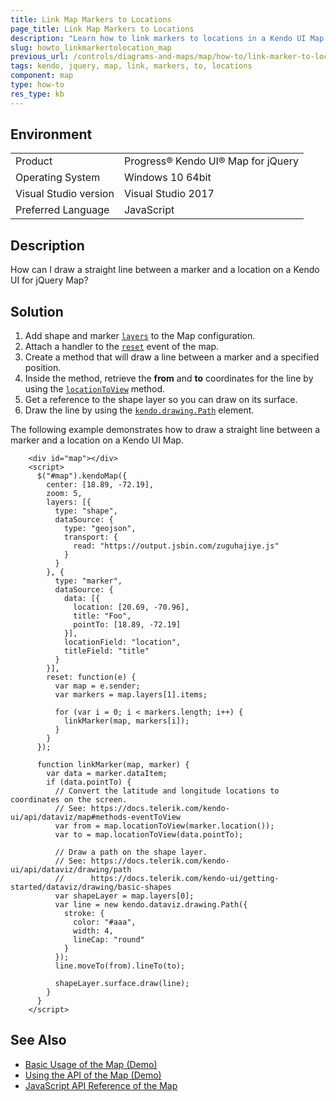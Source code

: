 ```yaml
---
title: Link Map Markers to Locations
page_title: Link Map Markers to Locations
description: "Learn how to link markers to locations in a Kendo UI Map widget."
slug: howto_linkmarkertolocation_map
previous_url: /controls/diagrams-and-maps/map/how-to/link-marker-to-location
tags: kendo, jquery, map, link, markers, to, locations
component: map
type: how-to
res_type: kb
---
```


## Environment

<table>
 <tr>
  <td>Product</td>
  <td>Progress® Kendo UI® Map for jQuery</td>
 </tr>
 <tr>
  <td>Operating System</td>
  <td>Windows 10 64bit</td>
 </tr>
 <tr>
  <td>Visual Studio version</td>
  <td>Visual Studio 2017</td>
 </tr>
 <tr>
  <td>Preferred Language</td>
  <td>JavaScript</td>
 </tr>
</table>

## Description

How can I draw a straight line between a marker and a location on a Kendo UI for jQuery Map?

## Solution

1. Add shape and marker [`layers`](/api/javascript/dataviz/ui/map/configuration/layers) to the Map configuration.
1. Attach a handler to the [`reset`](/api/javascript/dataviz/ui/map/events/reset) event of the map.
1. Create a method that will draw a line between a marker and a specified position.
1. Inside the method, retrieve the **from** and **to** coordinates for the line by using the [`locationToView`](/api/javascript/dataviz/ui/map/methods/locationtoview) method.
1. Get a reference to the shape layer so you can draw on its surface.
1. Draw the line by using the [`kendo.drawing.Path`](/api/javascript/drawing/path) element.

The following example demonstrates how to draw a straight line between a marker and a location on a Kendo UI Map.

```dojo
    <div id="map"></div>
    <script>
      $("#map").kendoMap({
        center: [18.89, -72.19],
        zoom: 5,
        layers: [{
          type: "shape",
          dataSource: {
            type: "geojson",
            transport: {
              read: "https://output.jsbin.com/zuguhajiye.js"
            }
          }
        }, {
          type: "marker",
          dataSource: {
            data: [{
              location: [20.69, -70.96],
              title: "Foo",
              pointTo: [18.89, -72.19]
            }],
            locationField: "location",
            titleField: "title"
          }
        }],
        reset: function(e) {
          var map = e.sender;
          var markers = map.layers[1].items;

          for (var i = 0; i < markers.length; i++) {
            linkMarker(map, markers[i]);
          }
        }
      });

      function linkMarker(map, marker) {
        var data = marker.dataItem;
        if (data.pointTo) {
          // Convert the latitude and longitude locations to coordinates on the screen.
          // See: https://docs.telerik.com/kendo-ui/api/dataviz/map#methods-eventToView
          var from = map.locationToView(marker.location());
          var to = map.locationToView(data.pointTo);

          // Draw a path on the shape layer.
          // See: https://docs.telerik.com/kendo-ui/api/dataviz/drawing/path
          //      https://docs.telerik.com/kendo-ui/getting-started/dataviz/drawing/basic-shapes
          var shapeLayer = map.layers[0];
          var line = new kendo.dataviz.drawing.Path({
            stroke: {
              color: "#aaa",
              width: 4,
              lineCap: "round"
            }
          });
          line.moveTo(from).lineTo(to);

          shapeLayer.surface.draw(line);
        }
      }
    </script>
```

## See Also

* [Basic Usage of the Map (Demo)](https://demos.telerik.com/kendo-ui/map/index)
* [Using the API of the Map (Demo)](https://demos.telerik.com/kendo-ui/map/api)
* [JavaScript API Reference of the Map](/api/javascript/dataviz/ui/map)
